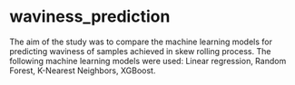 # waviness_prediction

The aim of the study was to compare the machine learning models for predicting waviness of samples achieved in skew rolling process. The following machine learning models were used: Linear regression, Random Forest, K-Nearest Neighbors, XGBoost.
